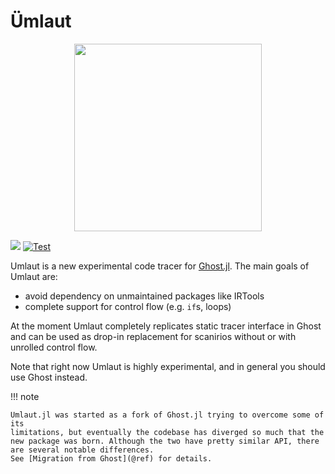 # Ümlaut

<p align="center">
  <img height="300" src="https://github.com/dfdx/Umlaut.jl/blob/main/docs/src/logo.png">
</p>

[![](https://img.shields.io/badge/docs-dev-blue.svg)](https://dfdx.github.io/Umlaut.jl/dev)
[![Test](https://github.com/dfdx/Umlaut.jl/actions/workflows/test.yml/badge.svg)](https://github.com/dfdx/Umlaut.jl/actions/workflows/test.yml)

Umlaut is a new experimental code tracer for [Ghost.jl](https://github.com/dfdx/Ghost.jl). The main goals of Umlaut are:

* avoid dependency on unmaintained packages like IRTools
* complete support for control flow (e.g. `if`s, loops)


At the moment Umlaut completely replicates static tracer interface in Ghost and can be used as drop-in replacement for scanirios without or with unrolled control flow.

Note that right now Umlaut is highly experimental, and in general you should use Ghost instead.

!!! note

    Umlaut.jl was started as a fork of Ghost.jl trying to overcome some of its
    limitations, but eventually the codebase has diverged so much that the new package was born. Although the two have pretty similar API, there are several notable differences.
    See [Migration from Ghost](@ref) for details.
